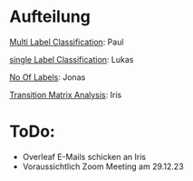 # Aufteilung
[Multi Label Classification](Repo/data-science-code-analysis/f_modelling_multi_label_classification.ipynb): Paul

[single Label Classification](Repo/data-science-code-analysis/f_modelling_single_label_classification.ipynb): Lukas

[No Of Labels](Repo/data-science-code-analysis/f_no_of_labels_jupyter_notebooks.ipynb): Jonas

[Transition Matrix Analysis](Repo/data-science-code-analysis/transition_matrix_analysis.ipynb): Iris


# ToDo:
- Overleaf E-Mails schicken an Iris
- Voraussichtlich Zoom Meeting am 29.12.23 